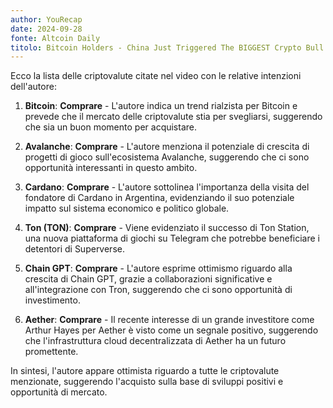```yaml
---
author: YouRecap
date: 2024-09-28
fonte: Altcoin Daily
titolo: Bitcoin Holders - China Just Triggered The BIGGEST Crypto Bull Run Since 2021
---
```


Ecco la lista delle criptovalute citate nel video con le relative intenzioni dell'autore:

1. **Bitcoin**: **Comprare** - L'autore indica un trend rialzista per Bitcoin e prevede che il mercato delle criptovalute stia per svegliarsi, suggerendo che sia un buon momento per acquistare.

2. **Avalanche**: **Comprare** - L'autore menziona il potenziale di crescita di progetti di gioco sull'ecosistema Avalanche, suggerendo che ci sono opportunità interessanti in questo ambito.

3. **Cardano**: **Comprare** - L'autore sottolinea l'importanza della visita del fondatore di Cardano in Argentina, evidenziando il suo potenziale impatto sul sistema economico e politico globale.

4. **Ton (TON)**: **Comprare** - Viene evidenziato il successo di Ton Station, una nuova piattaforma di giochi su Telegram che potrebbe beneficiare i detentori di Superverse.

5. **Chain GPT**: **Comprare** - L'autore esprime ottimismo riguardo alla crescita di Chain GPT, grazie a collaborazioni significative e all'integrazione con Tron, suggerendo che ci sono opportunità di investimento.

6. **Aether**: **Comprare** - Il recente interesse di un grande investitore come Arthur Hayes per Aether è visto come un segnale positivo, suggerendo che l'infrastruttura cloud decentralizzata di Aether ha un futuro promettente.

In sintesi, l'autore appare ottimista riguardo a tutte le criptovalute menzionate, suggerendo l'acquisto sulla base di sviluppi positivi e opportunità di mercato.
